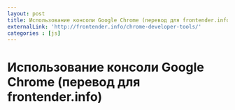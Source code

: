 ```yaml
---
layout: post
title: Использование консоли Google Chrome (перевод для frontender.info)
externalLink: 'http://frontender.info/chrome-developer-tools/'
categories : [js]
---
```


Использование консоли Google Chrome (перевод для frontender.info)
============================================================